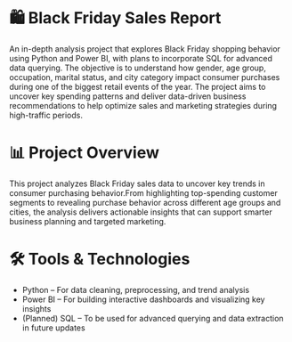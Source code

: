 # 🛍️ Black Friday Sales Report 
An in-depth analysis project that explores Black Friday shopping behavior using Python and Power BI, with plans to incorporate SQL for advanced data querying. The objective is to understand how gender, age group, occupation, marital status, and city category impact consumer purchases during one of the biggest retail events of the year. The project aims to uncover key spending patterns and deliver data-driven business recommendations to help optimize sales and marketing strategies during high-traffic periods.
# 📊 Project Overview
This project analyzes Black Friday sales data to uncover key trends in consumer purchasing behavior.From highlighting top-spending customer segments to revealing purchase behavior across different age groups and cities, the analysis delivers actionable insights that can support smarter business planning and targeted marketing.
# 🛠️ Tools & Technologies
* Python – For data cleaning, preprocessing, and trend analysis
* Power BI – For building interactive dashboards and visualizing key insights
* (Planned) SQL – To be used for advanced querying and data extraction in future updates

